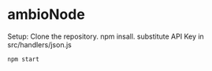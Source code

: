# ambioNode

Setup: 
    Clone the repository. 
    npm insall. 
    substitute API Key in src/handlers/json.js
    
    npm start